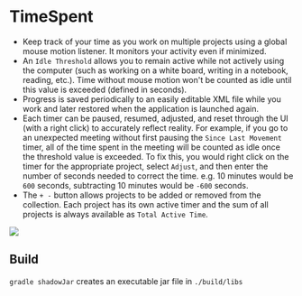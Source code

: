 TimeSpent
=========

- Keep track of your time as you work on multiple projects using a global mouse motion listener.  It monitors your activity even if minimized.
- An `Idle Threshold` allows you to remain active while not actively using the computer (such as working on a white board, writing in a notebook, reading, etc.).  Time without mouse motion won't be counted as idle until this value is exceeded (defined in seconds).
- Progress is saved periodically to an easily editable XML file while you work and later restored when the application is launched again.
- Each timer can be paused, resumed, adjusted, and reset through the UI (with a right click) to accurately reflect reality.  For example, if you go to an unexpected meeting without first pausing the `Since Last Movement` timer, all of the time spent in the meeting will be counted as idle once the threshold value is exceeded.  To fix this, you would right click on the timer for the appropriate project, select `Adjust`, and then enter the number of seconds needed to correct the time.  e.g. 10 minutes would be `600` seconds, subtracting 10 minutes would be `-600` seconds.
- The `+ -` button allows projects to be added or removed from the collection.  Each project has its own active timer and the sum of all projects is always available as `Total Active Time`.

![](http://i.imgur.com/yc9vhoB.png)

Build
---

`gradle shadowJar` creates an executable jar file in `./build/libs`



